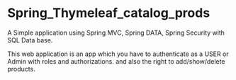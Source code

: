 # Spring_Thymeleaf_catalog_prods

A Simple application using Spring MVC, Spring DATA, Spring Security with SQL Data base. 

This web application is an app which you have to authenticate as a USER or Admin with roles and authorizations.
and also the right to add/show/delete products.

